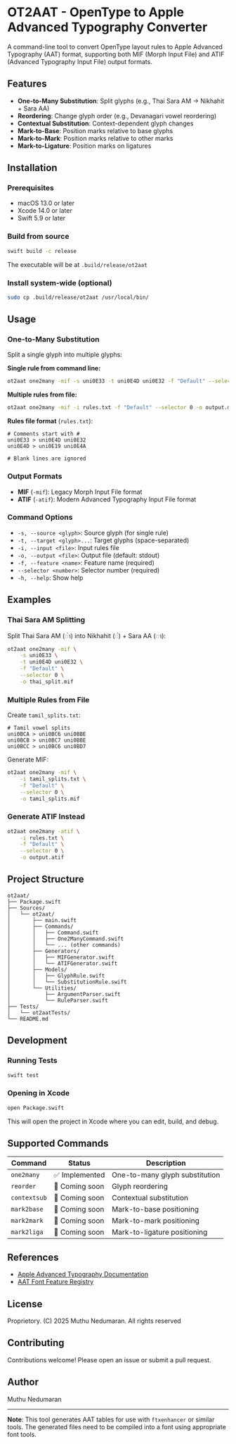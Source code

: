 # OT2AAT - OpenType to Apple Advanced Typography Converter

A command-line tool to convert OpenType layout rules to Apple Advanced Typography (AAT) format, supporting both MIF (Morph Input File) and ATIF (Advanced Typography Input File) output formats.

## Features

- **One-to-Many Substitution**: Split glyphs (e.g., Thai Sara AM → Nikhahit + Sara AA)
- **Reordering**: Change glyph order (e.g., Devanagari vowel reordering)
- **Contextual Substitution**: Context-dependent glyph changes
- **Mark-to-Base**: Position marks relative to base glyphs
- **Mark-to-Mark**: Position marks relative to other marks
- **Mark-to-Ligature**: Position marks on ligatures

## Installation

### Prerequisites

- macOS 13.0 or later
- Xcode 14.0 or later
- Swift 5.9 or later

### Build from source

```bash
swift build -c release
```

The executable will be at `.build/release/ot2aat`

### Install system-wide (optional)

```bash
sudo cp .build/release/ot2aat /usr/local/bin/
```

## Usage

### One-to-Many Substitution

Split a single glyph into multiple glyphs:

**Single rule from command line:**
```bash
ot2aat one2many -mif -s uni0E33 -t uni0E4D uni0E32 -f "Default" --selector 0
```

**Multiple rules from file:**
```bash
ot2aat one2many -mif -i rules.txt -f "Default" --selector 0 -o output.mif
```

**Rules file format** (`rules.txt`):
```
# Comments start with #
uni0E33 > uni0E4D uni0E32
uni0E4D > uni0E19 uni0E4A

# Blank lines are ignored
```

### Output Formats

- **MIF** (`-mif`): Legacy Morph Input File format
- **ATIF** (`-atif`): Modern Advanced Typography Input File format

### Command Options

- `-s, --source <glyph>`: Source glyph (for single rule)
- `-t, --target <glyph>...`: Target glyphs (space-separated)
- `-i, --input <file>`: Input rules file
- `-o, --output <file>`: Output file (default: stdout)
- `-f, --feature <name>`: Feature name (required)
- `--selector <number>`: Selector number (required)
- `-h, --help`: Show help

## Examples

### Thai Sara AM Splitting

Split Thai Sara AM (◌ำ) into Nikhahit (◌ํ) + Sara AA (◌า):

```bash
ot2aat one2many -mif \
    -s uni0E33 \
    -t uni0E4D uni0E32 \
    -f "Default" \
    --selector 0 \
    -o thai_split.mif
```

### Multiple Rules from File

Create `tamil_splits.txt`:
```
# Tamil vowel splits
uni0BCA > uni0BC6 uni0BBE
uni0BCB > uni0BC7 uni0BBE
uni0BCC > uni0BC6 uni0BD7
```

Generate MIF:
```bash
ot2aat one2many -mif \
    -i tamil_splits.txt \
    -f "Default" \
    --selector 0 \
    -o tamil_splits.mif
```

### Generate ATIF Instead

```bash
ot2aat one2many -atif \
    -i rules.txt \
    -f "Default" \
    --selector 0 \
    -o output.atif
```

## Project Structure

```
ot2aat/
├── Package.swift
├── Sources/
│   └── ot2aat/
│       ├── main.swift
│       ├── Commands/
│       │   ├── Command.swift
│       │   ├── One2ManyCommand.swift
│       │   └── ... (other commands)
│       ├── Generators/
│       │   ├── MIFGenerator.swift
│       │   └── ATIFGenerator.swift
│       ├── Models/
│       │   ├── GlyphRule.swift
│       │   └── SubstitutionRule.swift
│       └── Utilities/
│           ├── ArgumentParser.swift
│           └── RuleParser.swift
├── Tests/
│   └── ot2aatTests/
└── README.md
```

## Development

### Running Tests

```bash
swift test
```

### Opening in Xcode

```bash
open Package.swift
```

This will open the project in Xcode where you can edit, build, and debug.

## Supported Commands

| Command | Status | Description |
|---------|--------|-------------|
| `one2many` | ✅ Implemented | One-to-many glyph substitution |
| `reorder` | 🚧 Coming soon | Glyph reordering |
| `contextsub` | 🚧 Coming soon | Contextual substitution |
| `mark2base` | 🚧 Coming soon | Mark-to-base positioning |
| `mark2mark` | 🚧 Coming soon | Mark-to-mark positioning |
| `mark2liga` | 🚧 Coming soon | Mark-to-ligature positioning |

## References

- [Apple Advanced Typography Documentation](https://developer.apple.com/fonts/)
- [AAT Font Feature Registry](https://developer.apple.com/fonts/TrueType-Reference-Manual/RM09/AppendixF.html)

## License

Proprietory. (C) 2025 Muthu Nedumaran. All rights reserved

## Contributing

Contributions welcome! Please open an issue or submit a pull request.

## Author

Muthu Nedumaran

---

**Note**: This tool generates AAT tables for use with `ftxenhancer` or similar tools. The generated files need to be compiled into a font using appropriate font tools.
